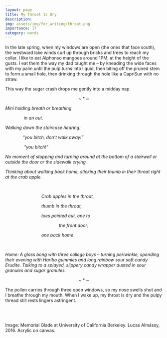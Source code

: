 ```yaml
---
layout: page
title: My Throat Is Dry
description: 
img: assets/img/for_writing/throat.png
importance: 17
category: words
---
```


In the late spring, when my windows are open (the ones that face south), the westward lake winds curl up through bricks and trees to reach my collar. I like to eat Alphonso mangoes around 1PM, at the height of the gusts. I eat them the way my dad taught me – by kneading the wide faces with my palm until the pulp turns into liquid, then biting off the pruned stem to form a small hole, then drinking through the hole like a CapriSun with no straw. 

This way the sugar crash drops me gently into a midday nap.

<p><center> ~ * ~ </center></p>

*Mini holding breath or breathing*

&emsp;&emsp;&emsp;&emsp; *in an out.*

*Walking down the staircase hearing:*

&emsp;&emsp;&emsp;&emsp;*“you bitch, don’t walk away!”*

&emsp;&emsp;&emsp;&emsp; *“you bitch!”*

*No moment of stopping and turning around at the bottom of a stairwell or outside the door or the sidewalk crying.*

*Thinking about walking back home, sticking their thumb in their throat right at the crab apple.*

<br/>

&emsp;&emsp;&emsp;&emsp;&emsp;&emsp;&emsp;&emsp; *Crab apples in the throat,*

&emsp;&emsp;&emsp;&emsp;&emsp;&emsp;&emsp;&emsp; *thumb in the throat,*

&emsp;&emsp;&emsp;&emsp;&emsp;&emsp;&emsp;&emsp; *toes pointed out, one to*

&emsp;&emsp;&emsp;&emsp;&emsp;&emsp;&emsp;&emsp;&emsp;&emsp;&emsp;&emsp; *the front door,*

&emsp;&emsp;&emsp;&emsp;&emsp;&emsp;&emsp;&emsp; *one back home*.

<br/>

*Home: A glass bong with three college boys – turning periwinkle, spending their evening with Haribo gummies and long rainbow sour soft candy Erudite. Talking to a splayed, slippery candy wrapper dusted in sour granules and sugar granules.*

<p><center> ~ * ~ </center></p>

The pollen carries through three open windows, so my nose swells shut and I breathe through my mouth. When I wake up, my throat is dry and the pulpy thread still rests lingers astringent.




<br/><br/>

Image: Memorial Glade at University of California Berkeley. Lucas Almássy, 2016. Acrylic on canvas.